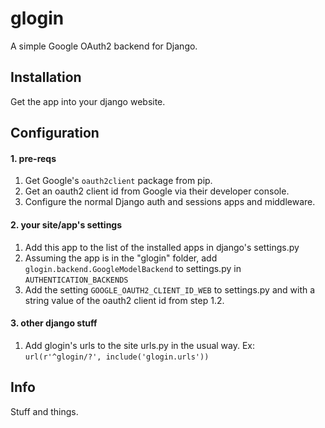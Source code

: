 # glogin
A simple Google OAuth2 backend for Django. 

## Installation
Get the app into your django website.

## Configuration
#### 1. pre-reqs
1. Get Google's `oauth2client` package from pip.
2. Get an oauth2 client id from Google via their developer console.
3. Configure the normal Django auth and sessions apps and middleware.

#### 2. your site/app's settings
1. Add this app to the list of the installed apps in django's settings.py
2. Assuming the app is in the "glogin" folder, add `glogin.backend.GoogleModelBackend` to settings.py in `AUTHENTICATION_BACKENDS`
3. Add the setting `GOOGLE_OAUTH2_CLIENT_ID_WEB` to settings.py and with a string value of the oauth2 client id from step 1.2.

#### 3. other django stuff
1. Add glogin's urls to the site urls.py in the usual way. Ex: `url(r'^glogin/?', include('glogin.urls'))`

## Info
Stuff and things.
